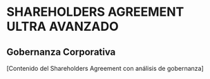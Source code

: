 
# SHAREHOLDERS AGREEMENT ULTRA AVANZADO

## Gobernanza Corporativa
[Contenido del Shareholders Agreement con análisis de gobernanza]
